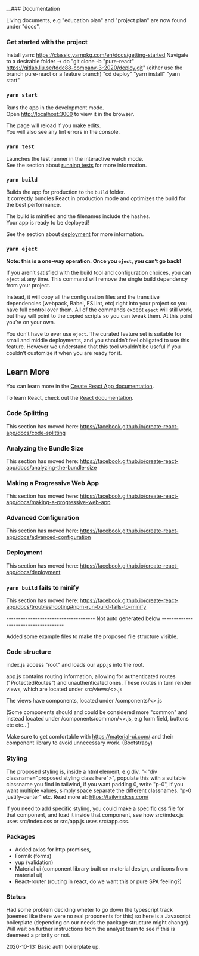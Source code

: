 __### Documentation

Living documents, e.g "education plan" and "project plan" are now found under "docs".

### Get started with the project

Install yarn: https://classic.yarnpkg.com/en/docs/getting-started
Navigate to a desirable folder -> do "git clone -b "pure-react" https://gitlab.liu.se/tddc88-company-3-2020/deploy.git" (either use the branch pure-react or a feature branch)
"cd deploy"
"yarn install"
"yarn start"


### `yarn start`

Runs the app in the development mode.<br />
Open [http://localhost:3000](http://localhost:3000) to view it in the browser.

The page will reload if you make edits.<br />
You will also see any lint errors in the console.

### `yarn test`

Launches the test runner in the interactive watch mode.<br />
See the section about [running tests](https://facebook.github.io/create-react-app/docs/running-tests) for more information.

### `yarn build`

Builds the app for production to the `build` folder.<br />
It correctly bundles React in production mode and optimizes the build for the best performance.

The build is minified and the filenames include the hashes.<br />
Your app is ready to be deployed!

See the section about [deployment](https://facebook.github.io/create-react-app/docs/deployment) for more information.

### `yarn eject`

**Note: this is a one-way operation. Once you `eject`, you can’t go back!**

If you aren’t satisfied with the build tool and configuration choices, you can `eject` at any time. This command will remove the single build dependency from your project.

Instead, it will copy all the configuration files and the transitive dependencies (webpack, Babel, ESLint, etc) right into your project so you have full control over them. All of the commands except `eject` will still work, but they will point to the copied scripts so you can tweak them. At this point you’re on your own.

You don’t have to ever use `eject`. The curated feature set is suitable for small and middle deployments, and you shouldn’t feel obligated to use this feature. However we understand that this tool wouldn’t be useful if you couldn’t customize it when you are ready for it.

## Learn More

You can learn more in the [Create React App documentation](https://facebook.github.io/create-react-app/docs/getting-started).

To learn React, check out the [React documentation](https://reactjs.org/).

### Code Splitting

This section has moved here: https://facebook.github.io/create-react-app/docs/code-splitting

### Analyzing the Bundle Size

This section has moved here: https://facebook.github.io/create-react-app/docs/analyzing-the-bundle-size

### Making a Progressive Web App

This section has moved here: https://facebook.github.io/create-react-app/docs/making-a-progressive-web-app

### Advanced Configuration

This section has moved here: https://facebook.github.io/create-react-app/docs/advanced-configuration

### Deployment

This section has moved here: https://facebook.github.io/create-react-app/docs/deployment

### `yarn build` fails to minify

This section has moved here: https://facebook.github.io/create-react-app/docs/troubleshooting#npm-run-build-fails-to-minify

------------------------------------- Not auto generated below -------------------------------------

Added some example files to make the proposed file structure visible.

### Code structure

index.js access "root" and loads our app.js into the root.

app.js contains routing information, allowing for authenticated routes ("ProtectedRoutes") and unauthenticated ones.
These routes in turn render views, which are located under src/views/<>.js

The views have components, located under /components/<>.js

(Some components should and could be considered more "common" and instead located under /components/common/<>.js, e.g form field, buttons etc etc.. )

Make sure to get comfortable with https://material-ui.com/ and their component library to avoid unnecessary work. (Bootstrapy)

### Styling

The proposed styling is, inside a html element, e.g div, "<"div classname="proposed styling class here">", populate this with a suitable classname you find in tailwind, if you want padding 0, write "p-0", if you want multiple values, simply space separate the different classnames. "p-0 justify-center" etc.
Read more at: https://tailwindcss.com/

If you need to add specific styling, you could make a specific css file for that component, and load it inside that component, see how src/index.js uses src/index.css or src/app.js uses src/app.css.

### Packages

- Added axios for http promises,
- Formik (forms)
- yup (validation)
- Material ui (component library built on material design, and icons from material ui)
- React-router (routing in react, do we want this or pure SPA feeling?)

### Status

Had some problem deciding wheter to go down the typescript track (seemed like there were no real proponents for this) so here is a Javascript boilerplate (depending on our needs the package structure might change). Will wait on further instructions from the analyst team to see if this is deemeed a priority or not.

2020-10-13: Basic auth boilerplate up.
